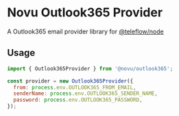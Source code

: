 # Novu Outlook365 Provider

A Outlook365 email provider library for [@teleflow/node](https://github.com/novuhq/novu)

## Usage

```javascript
import { Outlook365Provider } from '@novu/outlook365';

const provider = new Outlook365Provider({
  from: process.env.OUTLOOK365_FROM_EMAIL,
  senderName: process.env.OUTLOOK365_SENDER_NAME,
  password: process.env.OUTLOOK365_PASSWORD,
});
```
